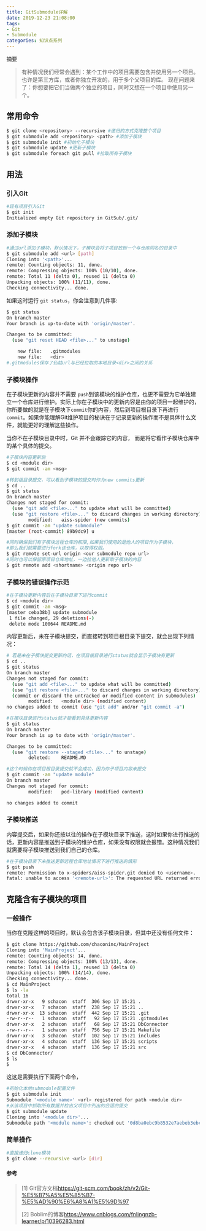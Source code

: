 ```yaml
---
title: GitSubmodule详解
date: 2019-12-23 21:08:00
tags:
- Git
- Submodule
categories: 知识点系列
---
```

摘要
>有种情况我们经常会遇到：某个工作中的项目需要包含并使用另一个项目。 也许是第三方库，或者你独立开发的，用于多个父项目的库。 现在问题来了：你想要把它们当做两个独立的项目，同时又想在一个项目中使用另一个。

<!--more-->

## 常用命令

```bash
$ git clone <repository> --recursive #递归的方式克隆整个项目
$ git submodule add <repository> <path> #添加子模块
$ git submodule init #初始化子模块
$ git submodule update #更新子模块
$ git submodule foreach git pull #拉取所有子模块
```



## 用法

### 引入Git

```bash
#现有项目引入Git
$ git init
Initialized empty Git repository in GitSub/.git/
```



### 添加子模块

```bash
#通过url添加子模块，默认情况下，子模块会将子项目放到一个与仓库同名的目录中
$ git submodule add <url> [path]
Cloning into '<path>'...
remote: Counting objects: 11, done.
remote: Compressing objects: 100% (10/10), done.
remote: Total 11 (delta 0), reused 11 (delta 0)
Unpacking objects: 100% (11/11), done.
Checking connectivity... done.
```

如果这时运行 `git status`，你会注意到几件事:

```bash
$ git status
On branch master
Your branch is up-to-date with 'origin/master'.

Changes to be committed:
  (use "git reset HEAD <file>..." to unstage)

	new file:   .gitmodules
	new file:   <dir>
#.gitmodules保存了仙姑url与已经拉取的本地目录<dir>之间的关系
```



### 子模块操作

在子模块更新的内容并不需要 `push`到该模块的维护仓库，也更不需要为它单独建立一个仓库进行维护。实际上你在子模块中的更新内容是由你的项目一起维护的，你所要做的就是在子模块下`commit`你的内容，然后到项目根目录下再进行`commit`。如果你能理解Git维护项目的秘诀在于记录更新的操作而不是具体什么文件，就能更好的理解这些操作。

当你不在子模块目录中时，Git 并不会跟踪它的内容， 而是将它看作子模块仓库中的某个具体的提交。

```bash
#子模块内容更新后
$ cd <module dir>
$ git commit -am <msg>

#转到根目录提交，可以看到子模块的提交时作为new commits更新
$ cd ..
$ git status
On branch master
Changes not staged for commit:
  (use "git add <file>..." to update what will be committed)
  (use "git restore <file>..." to discard changes in working directory)
        modified:   aiss-spider (new commits)
$ git commit -am "update submodule"
[master (root-commit) 89b9dc9] u

#同时确保我们有子模块远程仓库的权限,如果我们使用的是他人的项目作为子模块，
#那么我们就需要进行fork该仓库，以取得权限。
$ git remote set-url origin <our submodule repo url>
#同时也可以保留原项目仓库地址，一边拉他人更新取子模块的内容
$ git remote add <shortname> <origin repo url>
```



### 子模块的错误操作示范

```bash
#在子模块更新内容后在子模块目录下进行commit
$ cd <module dir>
$ git commit -am <msg>
[master ceba38b] update submodule
 1 file changed, 29 deletions(-)
 delete mode 100644 README.md
```

内容更新后，未在子模块提交，而直接转到项目根目录下提交，就会出现下列情况：

```bash
# 若是未在子模块提交更新的话，在项目根目录进行status就会显示子模块有更新
$ cd ..
$ git status
On branch master
Changes not staged for commit:
  (use "git add <file>..." to update what will be committed)
  (use "git restore <file>..." to discard changes in working directory)
  (commit or discard the untracked or modified content in submodules)
        modified:   <module dir> (modified content)
no changes added to commit (use "git add" and/or "git commit -a")

#在模块目录进行status就才能看到具体更新内容
$ git status
On branch master
Your branch is up to date with 'origin/master'.

Changes to be committed:
  (use "git restore --staged <file>..." to unstage)
        deleted:    README.MD

#这个时候你在项目根目录提交就不会成功，因为你子项目内容未提交
$ git commit -am "update module"
On branch master
Changes not staged for commit:
        modified:   pod-library (modified content)

no changes added to commit
```

### 子模块推送

内容提交后，如果你还按以往的操作在子模块目录下推送，这时如果你进行推送的话，更新内容是推送到子模块的维护仓库，如果没有权限就会报错。这种情况我们就需要将子模块推送到我们自己的仓库。

```bash
#在子模块目录下未推送更新远程仓库地址情况下进行推送的情形
$ git push
remote: Permission to x-spiders/aiss-spider.git denied to <username>.
fatal: unable to access '<remote-url>': The requested URL returned error: 403
```



## 克隆含有子模块的项目

### 一般操作

当你在克隆这样的项目时，默认会包含该子模块目录，但其中还没有任何文件：

```bash
$ git clone https://github.com/chaconinc/MainProject
Cloning into 'MainProject'...
remote: Counting objects: 14, done.
remote: Compressing objects: 100% (13/13), done.
remote: Total 14 (delta 1), reused 13 (delta 0)
Unpacking objects: 100% (14/14), done.
Checking connectivity... done.
$ cd MainProject
$ ls -la
total 16
drwxr-xr-x   9 schacon  staff  306 Sep 17 15:21 .
drwxr-xr-x   7 schacon  staff  238 Sep 17 15:21 ..
drwxr-xr-x  13 schacon  staff  442 Sep 17 15:21 .git
-rw-r--r--   1 schacon  staff   92 Sep 17 15:21 .gitmodules
drwxr-xr-x   2 schacon  staff   68 Sep 17 15:21 DbConnector
-rw-r--r--   1 schacon  staff  756 Sep 17 15:21 Makefile
drwxr-xr-x   3 schacon  staff  102 Sep 17 15:21 includes
drwxr-xr-x   4 schacon  staff  136 Sep 17 15:21 scripts
drwxr-xr-x   4 schacon  staff  136 Sep 17 15:21 src
$ cd DbConnector/
$ ls
$
```

这这是需要执行下面两个命令，

```bash
#初始化本地submodule配置文件
$ git submodule init
Submodule '<module name>' <url> registered for path <module dir>
#从该项目中抓取所有数据并检出父项目中列出的合适的提交
$ git submodule update 
Cloning into '<module dir>'...
Submodule path '<module name>': checked out '0d8ba0ebc9b8532e7aebeb3ebc8f0e0efa3328ae'
```

### 简单操作

```bash
#直接递归clone模块
$ git clone --recursive <url> [dir]
```



#### 参考

> [1] Git官方文档<https://git-scm.com/book/zh/v2/Git-%E5%B7%A5%E5%85%B7-%E5%AD%90%E6%A8%A1%E5%9D%97>
>
> [2] Boblim的博客<https://www.cnblogs.com/fnlingnzb-learner/p/10396283.html>

